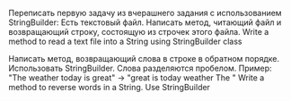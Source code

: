 Переписать первую задачу из вчерашнего задания с использованием StringBuilder: Есть текстовый файл. Написать метод, читающий файл и возвращающий строку, состоящую из строчек этого файла.
Write a method to read a text file into a String using StringBuilder class

Написать метод, возвращающий слова в строке в обратном порядке. Использовать StringBuilder. Слова разделяются пробелом.
Пример: "The weather today is great" -> "great is today weather The "
Write a method to reverse words in a String. Use StringBuilder
